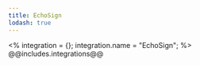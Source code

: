 ```yaml
---
title: EchoSign
lodash: true
---
```

<% integration = {};
integration.name = "EchoSign"; %>
@@includes.integrations@@
